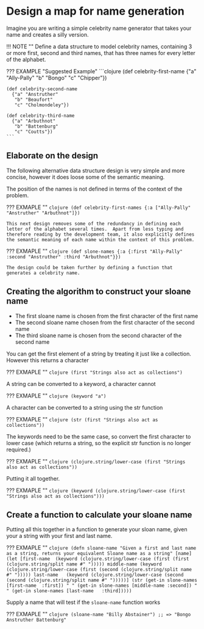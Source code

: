# Design a map for name generation

Imagine you are writing a simple celebrity name generator that takes your name and creates a silly version.

!!! NOTE ""
    Define a data structure to model celebrity names, containing 3 or more first, second and third names, that has three names for every letter of the alphabet.

??? EXAMPLE "Suggested Example"
    ```clojure
    (def celebrity-first-name
      {"a" "Ally-Pally"
       "b" "Bongo"
       "c" "Chipper"})

    (def celebrity-second-name
      {"a" "Anstruther"
       "b" "Beaufort"
       "c" "Cholmondeley"})

    (def celebrity-third-name
      {"a" "Arbuthnot"
       "b" "Battenburg"
       "c" "Coutts"})
    ```

## Elaborate on the design

The following alternative data structure design is very simple and more concise, however it does loose some of the semantic meaning.  

The position of the names is not defined in terms of the context of the problem.

??? EXMAPLE ""
    ```clojure
    (def celebrity-first-names
      {:a ["Ally-Pally" "Anstruther" "Arbuthnot"]})
    ```

    This next design removes some of the redundancy in defining each letter of the alphabet several times.  Apart from less typing and therefore reading by the development team, it also explicitly defines the semantic meaning of each name within the context of this problem.

??? EXMAPLE ""
    ```clojure
    (def slone-names
      {:a {:first "Ally-Pally" :second "Anstruther" :third "Arbuthnot"}})
    ```

    The design could be taken further by defining a function that generates a celebrity name.


## Creating the algorithm to construct your sloane name

* The first sloane name is chosen from the first character of the first name
* The second sloane name chosen from the first character of the second name
* The third sloane name is chosen from the second character of the second name

You can get the first element of a string by treating it just like a collection.  However this returns a character

??? EXMAPLE ""
    ```clojure
    (first "Strings also act as collections")
    ```

A string can be converted to a keyword, a character cannot

??? EXMAPLE ""
    ```clojure
    (keyword "a")
    ```

A character can be converted to a string using the str function

??? EXMAPLE ""
    ```clojure
    (str (first "Strings also act as collections"))
    ```

The keywords need to be the same case, so convert the first character to lower case (which returns a string, so the explicit str function is no longer required.)

??? EXMAPLE ""
    ```clojure
    (clojure.string/lower-case (first "Strings also act as collections"))
    ```

Putting it all together.

??? EXMAPLE ""
    ```clojure
    (keyword (clojure.string/lower-case (first "Strings also act as collections")))
    ```

## Create a function to calculate your sloane name

Putting all this together in a function to generate your sloan name, given your a string with your first and last name.

??? EXMAPLE ""
    ```clojure
    (defn sloane-name
      "Given a first and last name as a string, returns your equivalent Sloane name as a string"
      [name]
      (let [first-name  (keyword (clojure.string/lower-case (first (first (clojure.string/split name #" ")))))
            middle-name (keyword (clojure.string/lower-case (first (second (clojure.string/split name #" ")))))
            last-name   (keyword (clojure.string/lower-case (second (second (clojure.string/split name #" ")))))]
        (str (get-in slone-names [first-name  :first])
             " "
             (get-in slone-names [middle-name :second])
             " "
             (get-in slone-names [last-name   :third]))))
    ```

Supply a name that will test if the `sloane-name` function works

??? EXMAPLE ""
    ```clojure
    (sloane-name "Billy Abstainer")
    ;; => "Bongo Anstruther Battenburg"
    ```
